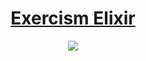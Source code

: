 <div align="center">
  <h1>
    <a href="http://exercism.io/languages/elixir/about">
      Exercism Elixir
    </a>
  </h1>

  <a href="https://elixir-lang.org/">
    <img src="https://elixir-lang.org/images/logo/logo.png" />
  </a>
</div>

